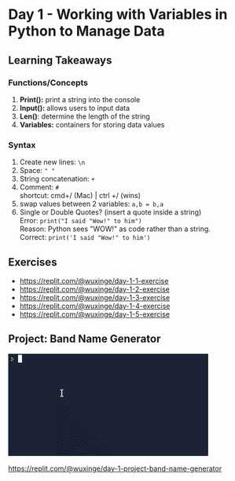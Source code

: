 # Day 1 - Working with Variables in Python to Manage Data
## Learning Takeaways 
### Functions/Concepts
1. **Print():** print a string into the console
2. **Input():** allows users to input data
3. **Len()**: determine the length of the string
4. **Variables:** containers for storing data values
### Syntax 
1. Create new lines: ```\n```
2. Space: ````" " ````
3. String concatenation: ```+```
4. Comment: ```#```
  <br>shortcut: cmd+/ (Mac) | ctrl +/ (wins)
5. swap values between 2 variables: ```a,b = b,a ```
6. Single or Double Quotes? (insert a quote inside a string)
   <br>Error: ```print("I said "Wow!" to him")```
   <br> Reason: Python sees "WOW!" as code rather than a string.
   <br>Correct: ```print('I said "Wow!" to him')```
## Exercises
* https://replit.com/@wuxinge/day-1-1-exercise
* https://replit.com/@wuxinge/day-1-2-exercise
* https://replit.com/@wuxinge/day-1-3-exercise
* https://replit.com/@wuxinge/day-1-4-exercise
* https://replit.com/@wuxinge/day-1-5-exercise

## Project: Band Name Generator
![](brand_name_generator.gif) 

https://replit.com/@wuxinge/day-1-project-band-name-generator 
